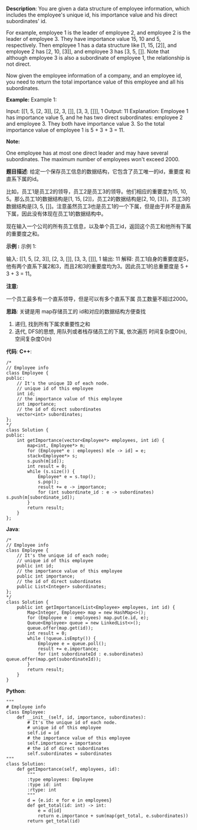 __Description__:
You are given a data structure of employee information, which includes the employee's unique id, his importance value and his direct subordinates' id.

For example, employee 1 is the leader of employee 2, and employee 2 is the leader of employee 3. They have importance value 15, 10 and 5, respectively. Then employee 1 has a data structure like [1, 15, [2]], and employee 2 has [2, 10, [3]], and employee 3 has [3, 5, []]. Note that although employee 3 is also a subordinate of employee 1, the relationship is not direct.

Now given the employee information of a company, and an employee id, you need to return the total importance value of this employee and all his subordinates.

__Example:__
Example 1:

Input: [[1, 5, [2, 3]], [2, 3, []], [3, 3, []]], 1
Output: 11
Explanation:
Employee 1 has importance value 5, and he has two direct subordinates: employee 2 and employee 3. They both have importance value 3. So the total importance value of employee 1 is 5 + 3 + 3 = 11.
 

__Note:__

One employee has at most one direct leader and may have several subordinates.
The maximum number of employees won't exceed 2000.

__题目描述__:
给定一个保存员工信息的数据结构，它包含了员工唯一的id，重要度 和 直系下属的id。

比如，员工1是员工2的领导，员工2是员工3的领导。他们相应的重要度为15, 10, 5。那么员工1的数据结构是[1, 15, [2]]，员工2的数据结构是[2, 10, [3]]，员工3的数据结构是[3, 5, []]。注意虽然员工3也是员工1的一个下属，但是由于并不是直系下属，因此没有体现在员工1的数据结构中。

现在输入一个公司的所有员工信息，以及单个员工id，返回这个员工和他所有下属的重要度之和。

__示例 :__
示例 1:

输入: [[1, 5, [2, 3]], [2, 3, []], [3, 3, []]], 1
输出: 11
解释:
员工1自身的重要度是5，他有两个直系下属2和3，而且2和3的重要度均为3。因此员工1的总重要度是 5 + 3 + 3 = 11。

__注意:__ 

一个员工最多有一个直系领导，但是可以有多个直系下属
员工数量不超过2000。

__思路__:
关键是用 map存储员工的 id和对应的数据结构方便查找
1. 递归, 找到所有下属求重要性之和
2. 迭代, DFS的思想, 用队列或者栈存储员工的下属, 依次遍历
时间复杂度O(n), 空间复杂度O(n)

__代码__:
__C++__:
```
/*
// Employee info
class Employee {
public:
    // It's the unique ID of each node.
    // unique id of this employee
    int id;
    // the importance value of this employee
    int importance;
    // the id of direct subordinates
    vector<int> subordinates;
};
*/
class Solution {
public:
    int getImportance(vector<Employee*> employees, int id) {
        map<int, Employee*> m;
        for (Employee* e : employees) m[e -> id] = e;
        stack<Employee*> s;
        s.push(m[id]);
        int result = 0;
        while (s.size()) {
            Employee* e = s.top();
            s.pop();
            result += e -> importance;
            for (int subordinate_id : e -> subordinates) s.push(m[subordinate_id]);
        }
        return result;
    }
};
```

__Java__:
```
/*
// Employee info
class Employee {
    // It's the unique id of each node;
    // unique id of this employee
    public int id;
    // the importance value of this employee
    public int importance;
    // the id of direct subordinates
    public List<Integer> subordinates;
};
*/
class Solution {
    public int getImportance(List<Employee> employees, int id) {
        Map<Integer, Employee> map = new HashMap<>();
        for (Employee e : employees) map.put(e.id, e);
        Queue<Employee> queue = new LinkedList<>();
        queue.offer(map.get(id));
        int result = 0;
        while (!queue.isEmpty()) {
            Employee e = queue.poll();
            result += e.importance;
            for (int subordinateId : e.subordinates) queue.offer(map.get(subordinateId));
        }
        return result;
    }
}
```

__Python__:
```
"""
# Employee info
class Employee:
    def __init__(self, id, importance, subordinates):
        # It's the unique id of each node.
        # unique id of this employee
        self.id = id
        # the importance value of this employee
        self.importance = importance
        # the id of direct subordinates
        self.subordinates = subordinates
"""
class Solution:
    def getImportance(self, employees, id):
        """
        :type employees: Employee
        :type id: int
        :rtype: int
        """
        d = {e.id: e for e in employees}
        def get_total(id: int) -> int:
            e = d[id]
            return e.importance + sum(map(get_total, e.subordinates))
        return get_total(id)
```